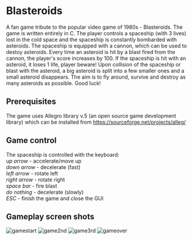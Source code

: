 # Blasteroids
A fan game tribute to the popular video game of 1980s - Blasteroids. The game is written entirely in C. The player controls a spaceship (with 3 lives) lost in the cold space and the spaceship is constantly bombarded with asteroids. The spaceship is equipped with a cannon, which can be used to destoy asteroids. Every time an asteroid is hit by a blast fired from the cannon, the player's score increases by 100. If the spaceship is hit with an asteroid, it loses 1 life, player beware! Upon collision of the spaceship or blast with the asteroid, a big asteroid is split into a few smaller ones and a small asteroid disappears. The aim is to fly around, survive and destroy as many asteroids as possible. Good luck!    

## Prerequisites
The game uses Allegro library v.5 (an open source game development library) which can be installed from https://sourceforge.net/projects/alleg/

## Game control
The spaceship is controlled with the keyboard:<br/>
*up arrow*    - accelerate/move up<br/>
*down arrow*  - decelerate (fast)<br/>
*left arrow*  - rotate left<br/>
*right arrow* - rotate right<br/>
*space bar*   - fire blast<br/>
*do nothing*  - decelerate (slowly)<br/>
*ESC*         - finish the game and close the GUI<br/>

## Gameplay screen shots
![gamestart](https://user-images.githubusercontent.com/46479976/83981189-04077f00-a91c-11ea-928f-0a91f3292683.jpg)
![game2nd](https://user-images.githubusercontent.com/46479976/83981203-18e41280-a91c-11ea-9eb8-d52fd2769542.jpg)
![game3rd](https://user-images.githubusercontent.com/46479976/83981206-21d4e400-a91c-11ea-8b18-b6a3014f87b8.jpg)
![gameover](https://user-images.githubusercontent.com/46479976/83981211-2ac5b580-a91c-11ea-98b8-88a2ec667a17.jpg)
